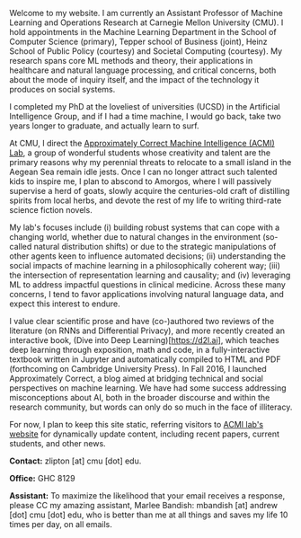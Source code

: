 Welcome to my website. 
I am currently an Assistant Professor 
of Machine Learning and Operations Research
at Carnegie Mellon University (CMU).
I hold appointments in the Machine Learning Department
in the School of Computer Science (primary),
Tepper school of Business (joint),
Heinz School of Public Policy (courtesy)
and Societal Computing (courtesy). 
My research spans core ML methods and theory, 
their applications in healthcare and natural language processing, 
and critical concerns, both about the mode of inquiry itself, 
and the impact of the technology it produces on social systems. 

I completed my PhD at the loveliest of universities (UCSD)
in the Artificial Intelligence Group,
and if I had a time machine, I would go back, 
take two years longer to graduate, 
and actually learn to surf.

At CMU, I direct the [Approximately Correct Machine Intelligence (ACMI) Lab](https://acmilab.org), 
a group of wonderful students whose creativity and talent are the primary reasons
why my perennial threats to relocate to a small island in the Aegean Sea remain idle jests.
Once I can no longer attract such talented kids to inspire me,
I plan to abscond to Amorgos, 
where I will passively supervise a herd of goats,
slowly acquire the centuries-old craft of distilling spirits from local herbs, 
and devote the rest of my life to writing third-rate science fiction novels.

My lab's focuses include (i) building robust systems that can cope with a changing world,
whether due to natural changes in the environment
(so-called natural distribution shifts)
or due to the strategic manipulations 
of other agents keen to influence automated decisions; 
(ii) understanding the social impacts of machine learning in a philosophically coherent way;
(iii) the intersection of representation learning and causality; 
and (iv) leveraging ML to address impactful questions in clinical medicine.
Across these many concerns, I tend to favor applications 
involving natural language data, and expect this interest to endure.


I value clear scientific prose and have (co-)authored 
two reviews of the literature (on RNNs and Differential Privacy),
and more recently created an interactive book,
(Dive into Deep Learning)[https://d2l.ai],
which teaches deep learning through exposition, math and code,
in a fully-interactive textbook written in Jupyter 
and automatically compiled to HTML and PDF 
(forthcoming on Cambridge University Press). 
In Fall 2016, I launched Approximately Correct, 
a blog aimed at bridging technical and social perspectives on machine learning. 
We have had some success addressing misconceptions about AI, 
both in the broader discourse and within the research community, 
but words can only do so much in the face of illiteracy. 

For now, I plan to keep this site static,
referring visitors to [ACMI lab's website](https://acmilab.org) 
for dynamically update content, including recent papers, 
current students, and other news.

**Contact:** zlipton [at] cmu [dot] edu. 

**Office:** GHC 8129

**Assistant:** To maximize the likelihood that your email receives a response, 
please CC my amazing assistant, Marlee Bandish: mbandish [at] andrew [dot] cmu [dot] edu,
who is better than me at all things and saves my life 10 times per day,
on all emails. 


